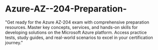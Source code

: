 # Azure-AZ--204-Preparation-
"Get ready for the Azure AZ-204 exam with comprehensive preparation resources. Master key concepts, services, and hands-on skills for developing solutions on the Microsoft Azure platform. Access practice tests, study guides, and real-world scenarios to excel in your certification journey."
